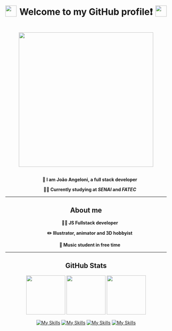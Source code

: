 <h1 align="center">
  <img height="35" align="left" src="https://www.pngkey.com/png/full/13-136478_gengar-face-year-of-zayed-png.png"/>
  Welcome to my GitHub profile❗
  <img height="35" align="right" src="https://www.pngkey.com/png/full/13-136478_gengar-face-year-of-zayed-png.png"/>
</h1>

<br>

<div align="center">
  <img align="center" width="420px" src="https://github.com/jaoangeloni/jaoangeloni/assets/111870271/3b4c6936-2b71-437f-907e-3d2ba8e87a9f"/>
</div>

<br>

<ul width="420" align="center">
  <p><b>👋 I am João Angeloni, a full stack developer</b></p>
  <p><b>👨‍🎓 Currently studying at <i>SENAI</i> and <i>FATEC</i></b></p>
</ul>

<hr>

<h2 align="center">About me</h2>

<ul align="center">
  <p><b>👨‍💻 JS Fullstack developer</b></p>
  <p><b>✏️ Illustrator, animator and 3D hobbyist</b></p>
  <p><b>🎸 Music student in free time</b></p>
</ul>

<hr>

<h2 align="center">GitHub Stats</h2>

<div align="center">
  <img height="122" src="https://github-readme-stats.vercel.app/api/top-langs/?username=anuraghazra&layout=compact&theme=radical"/>
  <img height="122" src="https://github-readme-streak-stats.herokuapp.com/?user=jaoangeloni&count_weight=0.5&theme=radical"/>
  <img height="122" src="https://github-readme-stats.vercel.app/api?username=jaoangeloni&count_weight=0.5&theme=radical&show_icons=true"/>
</div> 

<div align="center">
  
  [![My Skills](https://skills.thijs.gg/icons?i=js,nodejs,react,nextjs,&theme=dark)](https://skills.thijs.gg)
  [![My Skills](https://skills.thijs.gg/icons?i=html,css,tailwind,&theme=dark)](https://skills.thijs.gg)
  [![My Skills](https://skills.thijs.gg/icons?i=cpp,c,java,&theme=dark)](https://skills.thijs.gg)
  [![My Skills](https://skills.thijs.gg/icons?i=mysql,prisma,&theme=dark)](https://skills.thijs.gg)
  
</div>

